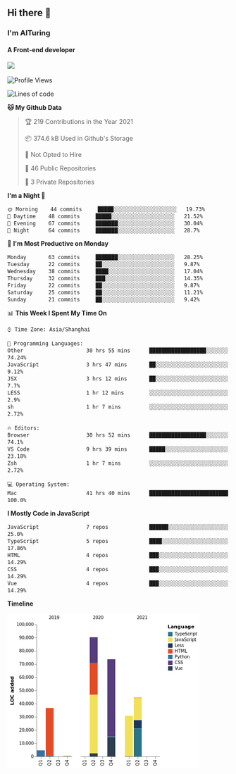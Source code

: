 ## Hi there 👋
### I'm AITuring
#### A Front-end developer

<img src="./dhx.gif" width="400px"/>

<!--START_SECTION:waka-->
![Profile Views](http://img.shields.io/badge/Profile%20Views-2-blue)

![Lines of code](https://img.shields.io/badge/From%20Hello%20World%20I%27ve%20Written-281360%20lines%20of%20code-blue)

**🐱 My Github Data** 

> 🏆 219 Contributions in the Year 2021
 > 
> 📦 374.6 kB Used in Github's Storage 
 > 
> 🚫 Not Opted to Hire
 > 
> 📜 46 Public Repositories 
 > 
> 🔑 3 Private Repositories  
 > 
**I'm a Night 🦉** 

```text
🌞 Morning    44 commits     █████░░░░░░░░░░░░░░░░░░░░   19.73% 
🌆 Daytime    48 commits     █████░░░░░░░░░░░░░░░░░░░░   21.52% 
🌃 Evening    67 commits     ███████░░░░░░░░░░░░░░░░░░   30.04% 
🌙 Night      64 commits     ███████░░░░░░░░░░░░░░░░░░   28.7%

```
📅 **I'm Most Productive on Monday** 

```text
Monday       63 commits     ███████░░░░░░░░░░░░░░░░░░   28.25% 
Tuesday      22 commits     ██░░░░░░░░░░░░░░░░░░░░░░░   9.87% 
Wednesday    38 commits     ████░░░░░░░░░░░░░░░░░░░░░   17.04% 
Thursday     32 commits     ███░░░░░░░░░░░░░░░░░░░░░░   14.35% 
Friday       22 commits     ██░░░░░░░░░░░░░░░░░░░░░░░   9.87% 
Saturday     25 commits     ██░░░░░░░░░░░░░░░░░░░░░░░   11.21% 
Sunday       21 commits     ██░░░░░░░░░░░░░░░░░░░░░░░   9.42%

```


📊 **This Week I Spent My Time On** 

```text
⌚︎ Time Zone: Asia/Shanghai

💬 Programming Languages: 
Other                    30 hrs 55 mins      ██████████████████░░░░░░░   74.24% 
JavaScript               3 hrs 47 mins       ██░░░░░░░░░░░░░░░░░░░░░░░   9.12% 
JSX                      3 hrs 12 mins       ██░░░░░░░░░░░░░░░░░░░░░░░   7.7% 
LESS                     1 hr 12 mins        ░░░░░░░░░░░░░░░░░░░░░░░░░   2.9% 
sh                       1 hr 7 mins         ░░░░░░░░░░░░░░░░░░░░░░░░░   2.72%

🔥 Editors: 
Browser                  30 hrs 52 mins      ██████████████████░░░░░░░   74.1% 
VS Code                  9 hrs 39 mins       █████░░░░░░░░░░░░░░░░░░░░   23.18% 
Zsh                      1 hr 7 mins         ░░░░░░░░░░░░░░░░░░░░░░░░░   2.72%

💻 Operating System: 
Mac                      41 hrs 40 mins      █████████████████████████   100.0%

```

**I Mostly Code in JavaScript** 

```text
JavaScript               7 repos             ██████░░░░░░░░░░░░░░░░░░░   25.0% 
TypeScript               5 repos             ████░░░░░░░░░░░░░░░░░░░░░   17.86% 
HTML                     4 repos             ███░░░░░░░░░░░░░░░░░░░░░░   14.29% 
CSS                      4 repos             ███░░░░░░░░░░░░░░░░░░░░░░   14.29% 
Vue                      4 repos             ███░░░░░░░░░░░░░░░░░░░░░░   14.29%

```


**Timeline**

![Chart not found](https://raw.githubusercontent.com/AITuring/AITuring/main/charts/bar_graph.png) 


<!--END_SECTION:waka-->


